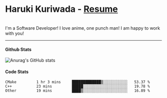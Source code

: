  # Haruki Kuriwada - <a href="https://docs.google.com/document/d/1oy0KFkAIEDdaN0KtgwNnSvFJkX0toXE1P4VLIS8YCGo/edit?usp=sharing" target="_blank" rel="noopener noreferrer">Resume</a>
 <br/>
 I'm a Software Developer! I love anime, one punch man! I am happy to work with you! 
<br/>

<hr />

#### Github Stats
![Anurag's GitHub stats](https://github-readme-stats.vercel.app/api?username=kuri-sun&hide=contribs,prs&theme=tokyonight)

#### Code Stats
<!--START_SECTION:waka-->

```text
CMake         1 hr 3 mins     █████████████▒░░░░░░░░░░░   53.37 %
C++           23 mins         █████░░░░░░░░░░░░░░░░░░░░   19.78 %
Other         19 mins         ████▒░░░░░░░░░░░░░░░░░░░░   16.89 %
```

<!--END_SECTION:waka-->
